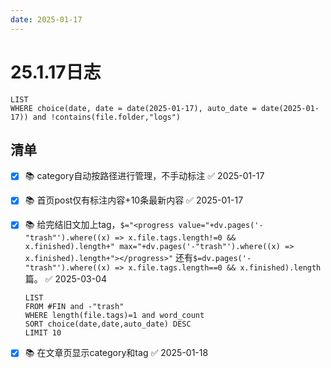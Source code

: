 ```yaml
---
date: 2025-01-17
---
```


# 25.1.17日志

```dataview
LIST
WHERE choice(date, date = date(2025-01-17), auto_date = date(2025-01-17)) and !contains(file.folder,"logs")
```

## 清单

- [x] 📚 category自动按路径进行管理，不手动标注 ✅ 2025-01-17
- [x] 📚 首页post仅有标注内容+10条最新内容 ✅ 2025-01-17
- [x] 📚 给完结旧文加上tag，`$="<progress value="+dv.pages('-"trash"').where((x) => x.file.tags.length!=0 && x.finished).length+" max="+dv.pages('-"trash"').where((x) => x.finished).length+"></progress>"` 还有`$=dv.pages('-"trash"').where((x) => x.file.tags.length==0 && x.finished).length`篇。 ✅ 2025-03-04

    ```dataview
    LIST
    FROM #FIN and -"trash"
    WHERE length(file.tags)=1 and word_count
    SORT choice(date,date,auto_date) DESC
    LIMIT 10
    ```

- [x] 📚 在文章页显示category和tag ✅ 2025-01-18
